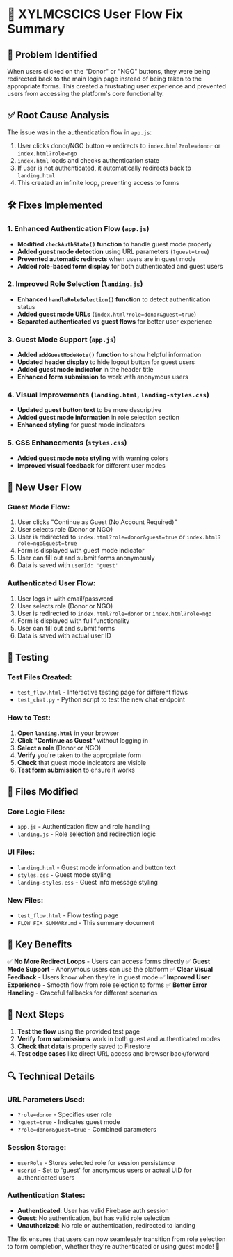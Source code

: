 # 🔧 XYLMCSCICS User Flow Fix Summary

## 🚨 **Problem Identified**
When users clicked on the "Donor" or "NGO" buttons, they were being redirected back to the main login page instead of being taken to the appropriate forms. This created a frustrating user experience and prevented users from accessing the platform's core functionality.

## ✅ **Root Cause Analysis**
The issue was in the authentication flow in `app.js`:
1. User clicks donor/NGO button → redirects to `index.html?role=donor` or `index.html?role=ngo`
2. `index.html` loads and checks authentication state
3. If user is not authenticated, it automatically redirects back to `landing.html`
4. This created an infinite loop, preventing access to forms

## 🛠️ **Fixes Implemented**

### 1. **Enhanced Authentication Flow** (`app.js`)
- **Modified `checkAuthState()` function** to handle guest mode properly
- **Added guest mode detection** using URL parameters (`?guest=true`)
- **Prevented automatic redirects** when users are in guest mode
- **Added role-based form display** for both authenticated and guest users

### 2. **Improved Role Selection** (`landing.js`)
- **Enhanced `handleRoleSelection()` function** to detect authentication status
- **Added guest mode URLs** (`index.html?role=donor&guest=true`)
- **Separated authenticated vs guest flows** for better user experience

### 3. **Guest Mode Support** (`app.js`)
- **Added `addGuestModeNote()` function** to show helpful information
- **Updated header display** to hide logout button for guest users
- **Added guest mode indicator** in the header title
- **Enhanced form submission** to work with anonymous users

### 4. **Visual Improvements** (`landing.html`, `landing-styles.css`)
- **Updated guest button text** to be more descriptive
- **Added guest mode information** in role selection section
- **Enhanced styling** for guest mode indicators

### 5. **CSS Enhancements** (`styles.css`)
- **Added guest mode note styling** with warning colors
- **Improved visual feedback** for different user modes

## 🔄 **New User Flow**

### **Guest Mode Flow:**
1. User clicks "Continue as Guest (No Account Required)"
2. User selects role (Donor or NGO)
3. User is redirected to `index.html?role=donor&guest=true` or `index.html?role=ngo&guest=true`
4. Form is displayed with guest mode indicator
5. User can fill out and submit forms anonymously
6. Data is saved with `userId: 'guest'`

### **Authenticated User Flow:**
1. User logs in with email/password
2. User selects role (Donor or NGO)
3. User is redirected to `index.html?role=donor` or `index.html?role=ngo`
4. Form is displayed with full functionality
5. User can fill out and submit forms
6. Data is saved with actual user ID

## 🧪 **Testing**

### **Test Files Created:**
- `test_flow.html` - Interactive testing page for different flows
- `test_chat.py` - Python script to test the new chat endpoint

### **How to Test:**
1. **Open `landing.html`** in your browser
2. **Click "Continue as Guest"** without logging in
3. **Select a role** (Donor or NGO)
4. **Verify** you're taken to the appropriate form
5. **Check** that guest mode indicators are visible
6. **Test form submission** to ensure it works

## 📁 **Files Modified**

### **Core Logic Files:**
- `app.js` - Authentication flow and role handling
- `landing.js` - Role selection and redirection logic

### **UI Files:**
- `landing.html` - Guest mode information and button text
- `styles.css` - Guest mode styling
- `landing-styles.css` - Guest info message styling

### **New Files:**
- `test_flow.html` - Flow testing page
- `FLOW_FIX_SUMMARY.md` - This summary document

## 🎯 **Key Benefits**

✅ **No More Redirect Loops** - Users can access forms directly
✅ **Guest Mode Support** - Anonymous users can use the platform
✅ **Clear Visual Feedback** - Users know when they're in guest mode
✅ **Improved User Experience** - Smooth flow from role selection to forms
✅ **Better Error Handling** - Graceful fallbacks for different scenarios

## 🚀 **Next Steps**

1. **Test the flow** using the provided test page
2. **Verify form submissions** work in both guest and authenticated modes
3. **Check that data** is properly saved to Firestore
4. **Test edge cases** like direct URL access and browser back/forward

## 🔍 **Technical Details**

### **URL Parameters Used:**
- `?role=donor` - Specifies user role
- `?guest=true` - Indicates guest mode
- `?role=donor&guest=true` - Combined parameters

### **Session Storage:**
- `userRole` - Stores selected role for session persistence
- `userId` - Set to 'guest' for anonymous users or actual UID for authenticated users

### **Authentication States:**
- **Authenticated**: User has valid Firebase auth session
- **Guest**: No authentication, but has valid role selection
- **Unauthorized**: No role or authentication, redirected to landing

The fix ensures that users can now seamlessly transition from role selection to form completion, whether they're authenticated or using guest mode! 🎉
